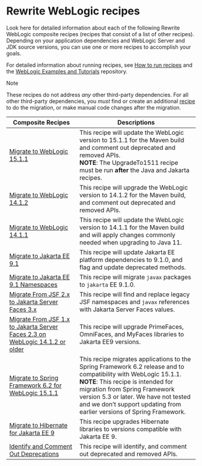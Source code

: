 # Rewrite WebLogic recipes

Look here for detailed information about each of the following Rewrite WebLogic composite recipes (recipes that consist of a list of other recipes). Depending on your application dependencies and WebLogic Server and JDK source versions, you can use one or more recipes to accomplish your goals.

For detailed information about running recipes, see [How to run recipes](../procedures/index.md) and the [WebLogic Examples and Tutorials](https://github.com/oracle-samples/weblogic-examples) repository.

> [!NOTE]
> These recipes do not address _any_ other third-party dependencies. For all other third-party dependencies, you _must_ find or create an additional [recipe](https://docs.openrewrite.org/recipes) to do the migration, or make manual code changes after the migration.

| Composite Recipes | Descriptions |
| --- | --- |
| [Migrate to WebLogic 15.1.1](migrate-to-weblogic-151100.md) | This recipe will update the WebLogic version to 15.1.1 for the Maven build and comment out deprecated and removed APIs. </br> **NOTE**: The UpgradeTo1511 recipe must be run **after** the Java and Jakarta recipes. |
| [Migrate to WebLogic 14.1.2](migrate-to-weblogic-141200.md) | This recipe will upgrade the WebLogic version to 14.1.2 for the Maven build, and comment out deprecated and removed APIs. |
| [Migrate to WebLogic 14.1.1](migrate-to-weblogic-141100.md) | This recipe will update the WebLogic version to 14.1.1 for the Maven build and will apply changes commonly needed when upgrading to Java 11. |
| [Migrate to Jakarta EE 9.1](migrate-to-jakarta-EE-9_1.md) | This recipe will update Jakarta EE platform dependencies to 9.1.0, and flag and update deprecated methods.  |
| [Migrate to Jakarta EE 9.1 Namespaces](migrate-to-jakarta-EE-9_1-namespaces.md) | This recipe will migrate `javax` packages to `jakarta` EE 9.1.0. |
| [Migrate From JSF 2.x to Jakarta Server Faces 3.x](jakarta-server-faces-3x.md) | This recipe will find and replace legacy JSF namespaces and `javax` references with Jakarta Server Faces values. |
| [Migrate From JSF 1.x to Jakarta Server Faces 2.3 on WebLogic 14.1.2 or older](jakarta-server-faces-2x.md) | This recipe will upgrade PrimeFaces, OmniFaces, and MyFaces libraries to Jakarta EE9 versions. |
| [Migrate to Spring Framework 6.2 for WebLogic 15.1.1](migrate-to-spring-6_2.md) | This recipe migrates applications to the Spring Framework 6.2 release and to compatibility with WebLogic 15.1.1. </br> **NOTE**: This recipe is intended for migration from Spring Framework version 5.3 or later. We have not tested and we don’t support updating from earlier versions of Spring Framework.|
| [Migrate to Hibernate for Jakarta EE 9](migrate-to-hibernate.md) | This recipe upgrades Hibernate libraries to versions compatible with Jakarta EE 9. |
| [Identify and Comment Out Deprecations](identify-deprecations.md) | This recipe will identify, and comment out deprecated and removed APIs. |
